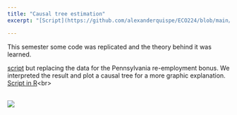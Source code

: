 ```yaml
---
title: "Causal tree estimation"
excerpt: "[Script](https://github.com/alexanderquispe/ECO224/blob/main/Labs/replication_5/GRUPO4_LABORATORIO%205_%20R%20TREE%20(3).ipynb): Pennsylvania re-employment bonus experiment with causal tree estimation."

---
```


This semester some code was replicated and the theory behind it was learned.

 [script](https://github.com/alexanderquispe/ECO224/blob/main/Labs/R_Notebooks/hte_causal_tree.ipynb) but replacing the data for the Pennsylvania re-employment bonus. We interpreted the result and plot a causal tree for a more graphic explanation. <br>
[Script in R]("https://github.com/alexanderquispe/ECO224/blob/main/Labs/replication_5/GRUPO4_LABORATORIO%205_%20R%20TREE%20(3).ipynb")<br>

<br/><img src='/images/arbolito.png'>

